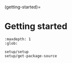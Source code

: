 (getting-started)=
# Getting started

```{toctree}
:maxdepth: 1
:glob:

setup/setup
setup/get-package-source
```
